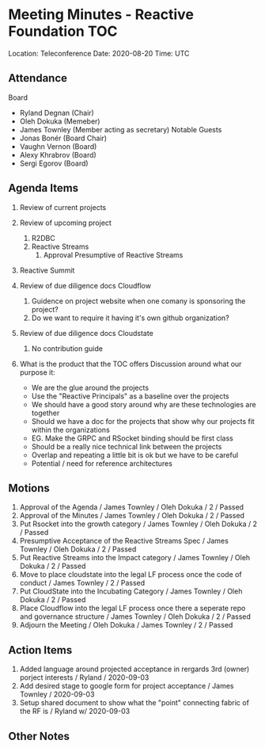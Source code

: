 # Meeting Minutes - Reactive Foundation TOC

Location: Teleconference
Date:     2020-08-20
Time:     UTC

## Attendance
Board
  - Ryland Degnan (Chair)
  - Oleh Dokuka (Memeber)
  - James Townley (Member acting as secretary)
Notable Guests
  - Jonas Bonér (Board Chair)
  - Vaughn Vernon (Board)
  - Alexy Khrabrov (Board)
  - Sergi Egorov (Board)

## Agenda Items
 1. Review of current projects
 1. Review of upcoming project
 	1. R2DBC 
 	2. Reactive Streams
 		1. Approval Presumptive of Reactive Streams 
 1. Reactive Summit
 1. Review of due diligence docs Cloudflow
 	1. Guidence on project website when one comany is sponsoring the project?
 	1. Do we want to require it having it's own github organization?
 1. Review of due diligence docs Cloudstate
 	1. No contribution guide

 1. What is the product that the TOC offers
 	Discussion around what our purpose it:
 	- We are the glue around the projects
 	- Use the "Reactive Principals" as a baseline over the projects
 	- We should have a good story around why are these technologies are together
 	- Should we have a doc for the projects that show why our projects fit within the organizations
 	- EG. Make the GRPC and RSocket binding should be first class
 	- Should be a really nice technical link between the projects
 	- Overlap and repeating a little bit is ok but we have to be careful
 	- Potential / need for reference architectures

## Motions
 1. Approval of the Agenda / James Townley / Oleh Dokuka /  2 / Passed
 1. Approval of the Minutes / James Townley / Oleh Dokuka /  2 / Passed
 1. Put Rsocket into the growth category / James Townley / Oleh Dokuka / 2 / Passed
 1. Presumptive Acceptance of the Reactive Streams Spec / James Townley / Oleh Dokuka / 2 / Passed
 1. Put Reactive Streams into the Impact category / James Townley / Oleh Dokuka / 2 / Passed
 1. Move to place cloudstate into the legal LF process once the code of conduct / James Townley / 2 / Passed
 1. Put CloudState into the Incubating Category / James Townley / Oleh Dokuka / 2 / Passed
 1. Place Cloudflow into the legal LF process once there a seperate repo and governance structure / James Townley / Oleh Dokuka /  2 / Passed
 1. Adjourn the Meeting / Oleh Dokuka / James Townley / 2 / Passed

## Action Items
 1. Added language around projected acceptance in rergards 3rd (owner) porject interests / Ryland / 2020-09-03
 1. Add desired stage to google form for project acceptance / James Townley / 2020-09-03
 1. Setup shared document to show what the "point" connecting fabric of the RF is / Ryland w/ 2020-09-03

## Other Notes
